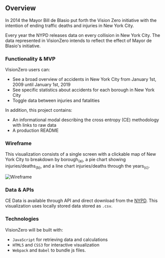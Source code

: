 ## Overview

In 2014 the Mayor Bill de Blasio put forth the Vision Zero initiative with the intention of ending traffic deaths and injuries in New York City.

Every year the NYPD releases data on every collision in New York City. The data represented in VisionZero intends to reflect the effect of Mayor de Blasio's initiative.

### Functionality & MVP  
VisionZero users can:

 * See a broad overview of accidents in New York City from January 1st, 2009 until January 1st, 2019
 * See specific statistics about accidents for each borough in New York City
 * Toggle data between injuries and fatalities

In addition, this project contains:

 * An informational modal describing the cross entropy (CE) methodology with links to raw data
 * A production README


### Wireframe
This visualization consists of a single screen with a clickable map of New York City to breakdown by borough<sub>(a)</sub>, a pie chart showing injuries/deaths<sub>(b)</sub>, and a line chart injuries/deaths through the years<sub>(c)</sub>.

![Wireframe](https://i.imgur.com/8L2lpPq.png)

### Data & APIs

CE Data is available through API and direct download from the [NYPD](https://data.cityofnewyork.us/Public-Safety/NYPD-Motor-Vehicle-Collisions/h9gi-nx95). This visualization uses locally stored data stored as `.csv`.

### Technologies

VisionZero will be built with:

* `JavaScript` for retrieving data and calculations
* `HTML5` and `CSS3` for interactive visualization
* `Webpack` and `Babel` to bundle js files.



